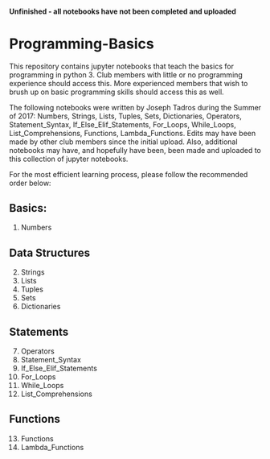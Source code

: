 #### Unfinished - all notebooks have not been completed and uploaded
# Programming-Basics
This repository contains jupyter notebooks that teach the basics for programming in python 3. Club members with little or no programming experience should access this. More experienced members that wish to brush up on basic programming skills should access this as well. 

The following notebooks were written by Joseph Tadros during the Summer of 2017: Numbers, Strings, Lists, Tuples, Sets, Dictionaries, Operators, Statement_Syntax, If_Else_Elif_Statements, For_Loops, While_Loops, List_Comprehensions, Functions, Lambda_Functions. Edits may have been made by other club members since the initial upload. Also, additional notebooks may have, and hopefully have been, been made and uploaded to this collection of jupyter notebooks.

For the most efficient learning process, please follow the recommended order below:

## Basics:
  1. Numbers
## Data Structures
  2. Strings
  3. Lists
  4. Tuples
  5. Sets
  6. Dictionaries
## Statements
  7. Operators
  8. Statement_Syntax
  9. If_Else_Elif_Statements
  10. For_Loops
  11. While_Loops
  12. List_Comprehensions
## Functions
  13. Functions
  14. Lambda_Functions
